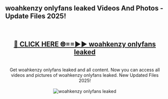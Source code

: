 <h2>woahkenzy onlyfans leaked Videos And Photos - Update Files 2025!</h2>
<br>
<div align="center">
<h2><a href="https://top-ai-tools.click/QrbHav" rel="nofollow">🔴 CLICK HERE 🌐==►► woahkenzy onlyfans leaked</a></h2>
<br>
Get woahkenzy onlyfans leaked and all content. Now you can access all videos and pictures of woahkenzy onlyfans leaked. New Updated Files 2025!
<br>
<br>
<a href="https://top-ai-tools.click/QrbHav" rel="nofollow" data-target="animated-image.originalLink"><img src="https://i.ibb.co.com/WyWwxjT/player-gif2.gif" alt="woahkenzy onlyfans leaked" style="max-width: 100%; display: inline-block;" data-target="animated-image.originalImage"></a>
</div>
<br>